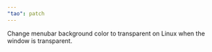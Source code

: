 ```yaml
---
"tao": patch
---
```


Change menubar background color to transparent on Linux when the window is transparent.
